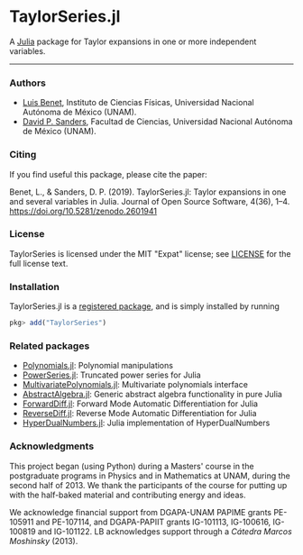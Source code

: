 # TaylorSeries.jl

A [Julia](http://julialang.org) package for Taylor expansions in one or more independent variables.

---

### Authors

- [Luis Benet](http://www.cicc.unam.mx/~benet/), Instituto de Ciencias
    Físicas, Universidad Nacional Autónoma de México (UNAM).
- [David P. Sanders](http://sistemas.fciencias.unam.mx/~dsanders/), Facultad
    de Ciencias, Universidad Nacional Autónoma de México (UNAM).

### Citing

If you find useful this package, please cite the paper:

Benet, L., & Sanders, D. P. (2019). TaylorSeries.jl: Taylor expansions in one and several variables in Julia. Journal of Open Source Software, 4(36), 1–4. https://doi.org/10.5281/zenodo.2601941

### License

TaylorSeries is licensed under the MIT "Expat" license; see
[LICENSE](https://github.com/lbenet/TaylorSeries.jl/blob/master/LICENSE.md) for
the full license text.

### Installation

TaylorSeries.jl is a [registered package](http://pkg.julialang.org), and is
simply installed by running

```julia
pkg> add("TaylorSeries")
```

### Related packages

- [Polynomials.jl](https://github.com/JuliaMath/Polynomials.jl): Polynomial manipulations
- [PowerSeries.jl](https://github.com/jwmerrill/PowerSeries.jl): Truncated power series for Julia
- [MultivariatePolynomials.jl](https://github.com/JuliaAlgebra/MultivariatePolynomials.jl): Multivariate polynomials interface
- [AbstractAlgebra.jl](https://github.com/Nemocas/AbstractAlgebra.jl): Generic abstract algebra functionality in pure Julia
- [ForwardDiff.jl](https://github.com/JuliaDiff/ForwardDiff.jl): Forward Mode Automatic Differentiation for Julia
- [ReverseDiff.jl](https://github.com/JuliaDiff/ReverseDiff.jl): Reverse Mode Automatic Differentiation for Julia
- [HyperDualNumbers.jl](https://github.com/JuliaDiff/HyperDualNumbers.jl): Julia implementation of HyperDualNumbers

### Acknowledgments

This project began (using Python) during a Masters' course in the postgraduate
programs in Physics and in Mathematics at UNAM, during the second half of 2013.
We thank the participants of the course for putting up with the half-baked
material and contributing energy and ideas.

We acknowledge financial support from DGAPA-UNAM PAPIME grants
PE-105911 and PE-107114, and DGAPA-PAPIIT grants IG-101113,
IG-100616, IG-100819 and IG-101122.
LB acknowledges support through a *Cátedra Marcos Moshinsky* (2013).
